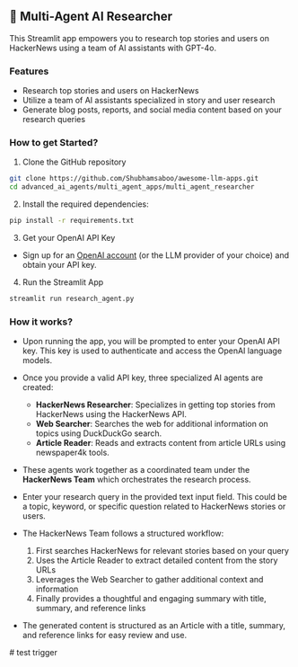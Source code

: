 ## 📰 Multi-Agent AI Researcher
This Streamlit app empowers you to research top stories and users on HackerNews using a team of AI assistants with GPT-4o. 

### Features
- Research top stories and users on HackerNews
- Utilize a team of AI assistants specialized in story and user research
- Generate blog posts, reports, and social media content based on your research queries

### How to get Started?

1. Clone the GitHub repository

```bash
git clone https://github.com/Shubhamsaboo/awesome-llm-apps.git
cd advanced_ai_agents/multi_agent_apps/multi_agent_researcher
```
2. Install the required dependencies:

```bash
pip install -r requirements.txt
```
3. Get your OpenAI API Key

- Sign up for an [OpenAI account](https://platform.openai.com/) (or the LLM provider of your choice) and obtain your API key.

4. Run the Streamlit App
```bash
streamlit run research_agent.py
```

### How it works?

- Upon running the app, you will be prompted to enter your OpenAI API key. This key is used to authenticate and access the OpenAI language models.
- Once you provide a valid API key, three specialized AI agents are created:
    - **HackerNews Researcher**: Specializes in getting top stories from HackerNews using the HackerNews API.
    - **Web Searcher**: Searches the web for additional information on topics using DuckDuckGo search.
    - **Article Reader**: Reads and extracts content from article URLs using newspaper4k tools.

- These agents work together as a coordinated team under the **HackerNews Team** which orchestrates the research process.
- Enter your research query in the provided text input field. This could be a topic, keyword, or specific question related to HackerNews stories or users.
- The HackerNews Team follows a structured workflow:
    1. First searches HackerNews for relevant stories based on your query
    2. Uses the Article Reader to extract detailed content from the story URLs
    3. Leverages the Web Searcher to gather additional context and information
    4. Finally provides a thoughtful and engaging summary with title, summary, and reference links
- The generated content is structured as an Article with a title, summary, and reference links for easy review and use.

#   t e s t   t r i g g e r  
 